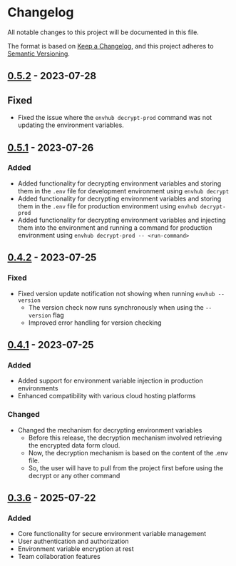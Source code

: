 # Changelog

All notable changes to this project will be documented in this file.

The format is based on [Keep a Changelog](https://keepachangelog.com/en/1.1.0/),
and this project adheres to [Semantic Versioning](https://semver.org/spec/v2.0.0.html).

[//]: # (## [Unreleased])

## [0.5.2] - 2023-07-28

## Fixed
- Fixed the issue where the `envhub decrypt-prod` command was not updating the environment variables.

## [0.5.1] - 2023-07-26

### Added
- Added functionality for decrypting environment variables and storing them in the `.env` file for development environment using `envhub decrypt`
- Added functionality for decrypting environment variables and storing them in the `.env` file for production environment using `envhub decrypt-prod`
- Added functionality for decrypting environment variables and injecting them into the environment and running a command for production environment using `envhub decrypt-prod -- <run-command>`

## [0.4.2] - 2023-07-25

### Fixed
- Fixed version update notification not showing when running `envhub --version`
  - The version check now runs synchronously when using the `--version` flag
  - Improved error handling for version checking

## [0.4.1] - 2023-07-25

### Added
- Added support for environment variable injection in production environments
- Enhanced compatibility with various cloud hosting platforms

### Changed
- Changed the mechanism for decrypting environment variables
    - Before this release, the decryption mechanism involved retrieving the encrypted data form cloud. 
    - Now, the decryption mechanism is based on the content of the .env file.
    - So, the user will have to pull from the project first before using the decrypt or any other command

## [0.3.6] - 2025-07-22

### Added

- Core functionality for secure environment variable management
- User authentication and authorization
- Environment variable encryption at rest
- Team collaboration features

[unreleased]: https://github.com/Okaymisba/EnvHub/compare/v0.4.1...HEAD
[0.5.2]: https://github.com/Okaymisba/EnvHub/releases/tag/v0.5.2
[0.5.1]: https://github.com/Okaymisba/EnvHub/releases/tag/v0.5.1
[0.4.2]: https://github.com/Okaymisba/EnvHub/releases/tag/v0.4.2
[0.4.1]: https://github.com/Okaymisba/EnvHub/releases/tag/v0.4.1
[0.3.6]: https://github.com/Okaymisba/EnvHub/releases/tag/v0.3.6

